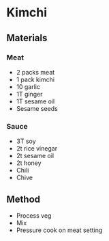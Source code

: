 # Kimchi
## Materials
### Meat
* 2 packs meat
* 1 pack kimchi
* 10   garlic
* 1T ginger
* 1T sesame oil
* Sesame seeds

### Sauce
* 3T soy
* 2t rice vinegar
* 2t sesame oil
* 2t honey
* Chili
* Chive

## Method
* Process veg
* Mix
* Pressure cook on meat setting
